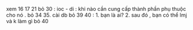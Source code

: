 xem 16 17
21
bỏ 30 : ioc - di : khi nào cần cung cấp thành phần phụ thuộc cho nó .
bỏ 34
35. cài db
bỏ 39
40 : 
	1. bạn là ai?
	2. sau đó , bạn có thể lmj và k làm gì
bỏ 40


